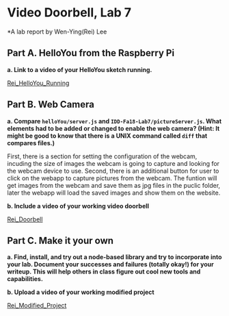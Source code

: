 # Video Doorbell, Lab 7

*A lab report by Wen-Ying(Rei) Lee

## Part A. HelloYou from the Raspberry Pi

**a. Link to a video of your HelloYou sketch running.**

[Rei_HelloYou_Running](//)

## Part B. Web Camera

**a. Compare `helloYou/server.js` and `IDD-Fa18-Lab7/pictureServer.js`. What elements had to be added or changed to enable the web camera? (Hint: It might be good to know that there is a UNIX command called `diff` that compares files.)**

First, there is a section for setting the configuration of the webcam, incuding the size of images the webcam is going to capture and looking for the webcam device to use. Second, there is an additional button for user to click on the webapp to capture pictures from the webcam. The funtion will get images from the webcam and save them as jpg files in the puclic folder, later the webapp will load the saved images and show them on the website.


**b. Include a video of your working video doorbell**

[Rei_Doorbell](//)

## Part C. Make it your own

**a. Find, install, and try out a node-based library and try to incorporate into your lab. Document your successes and failures (totally okay!) for your writeup. This will help others in class figure out cool new tools and capabilities.**



**b. Upload a video of your working modified project**

[Rei_Modified_Project](//)
